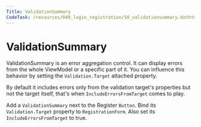 ```yaml
---
Title: ValidationSummary
CodeTask: /resources/040_login_registration/50_validationsummary.dothtml.csx
---
```


# ValidationSummary

ValidationSummary is an error aggregation control. It can display errors from the whole ViewModel or a specific part of it. You can influence this behavior by setting the `Validation.Target` attached property.

By default it includes errors only from the validation target's properties but not the target itself, that's when `IncludeErrorsFromTarget` comes to play.

Add a `ValidationSummary` next to the Register `Button`. Bind its `Validation.Target` property to `RegistrationForm`. Also set its `IncludeErrorsFromTarget` to true.